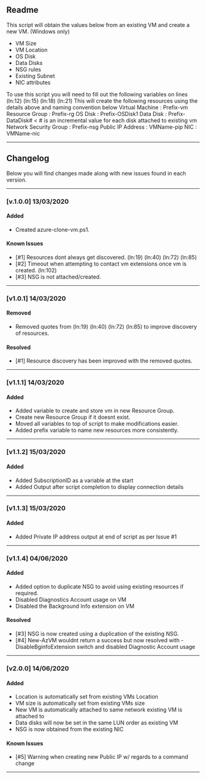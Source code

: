 ## Readme
This script will obtain the values below from an existing VM and create a new VM. (Windows only)
- VM Size
- VM Location
- OS Disk
- Data Disks
- NSG rules
- Existing Subnet
- NIC attributes

To use this script you will need to fill out the following variables on lines (ln:12) (ln:15) (ln:18) (ln:21)
This will create the following resources using the details above and naming convention below
Virtual Machine         : Prefix-vm
Resource Group          : Prefix-rg
OS Disk                 : Prefix-OSDisk1
Data Disk               : Prefix-DataDisk# < # is an incremental value for each disk attached to existing vm
Network Security Group  : Prefix-nsg
Public IP Address       : VMName-pip
NIC                     : VMName-nic

---

## Changelog
Below you will find changes made along with new issues found in each version.

---

### [v.1.0.0] 13/03/2020
#### Added
- Created azure-clone-vm.ps1.

#### Known Issues
- [#1] Resources dont always get discovered. (ln:19) (ln:40) (ln:72) (ln:85)
- [#2] Timeout when attempting to contact vm extensions once vm is created. (ln:102)
- [#3] NSG is not attached/created.

---

### [v1.0.1] 14/03/2020
#### Removed
- Removed quotes from (ln:19) (ln:40) (ln:72) (ln:85) to improve discovery of resources.

#### Resolved
- [#1] Resource discovery has been improved with the removed quotes.

---

### [v1.1.1] 14/03/2020
#### Added
- Added variable to create and store vm in new Resource Group.
- Create new Resource Group if it doesnt exist.
- Moved all variables to top of script to make modifications easier.
- Added prefix variable to name new resources more consistently.

---

### [v1.1.2] 15/03/2020
#### Added
- Added SubscriptionID as a variable at the start
- Added Output after script completion to display connection details

---

### [v1.1.3] 15/03/2020
#### Added
- Added Private IP address output at end of script as per Issue #1

---

### [v1.1.4] 04/06/2020
#### Added
- Added option to duplicate NSG to avoid using existing resources if required.
- Disabled Diagnostics Account usage on VM
- Disabled the Background Info extension on VM

#### Resolved
- [#3] NSG is now created using a duplication of the existing NSG.
- [#4] New-AzVM wouldnt return a success but now resolved with -DisableBginfoExtension switch and disabled Diagnostic Account usage

---

### [v2.0.0] 14/06/2020
#### Added
- Location is automatically set from existing VMs Location
- VM size is automatically set from existing VMs size
- New VM is automatically attached to same network existing VM is attached to
- Data disks will now be set in the same LUN order as existing VM
- NSG is now obtained from the existing NIC

#### Known Issues
- [#5] Warning when creating new Public IP w/ regards to a command change

---